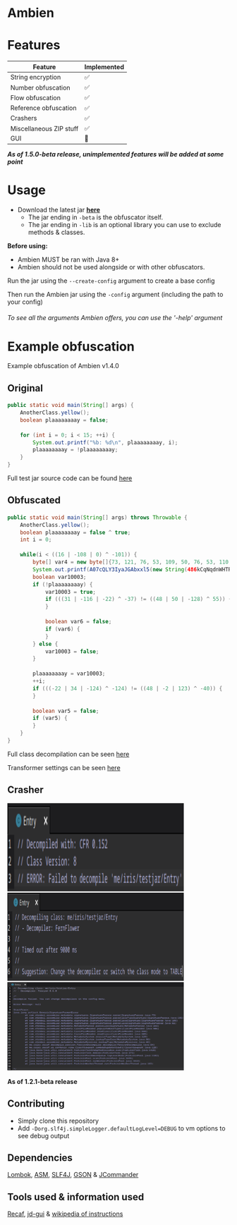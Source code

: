 # Ambien

# Features
|   Feature   | Implemented |
| ----------- | ----------- |
| String encryption       | ✅ |
| Number obfuscation      | ✅ |
| Flow obfuscation        | ✅ |
| Reference obfuscation   | ✅ |
| Crashers                | ✅ |
| Miscellaneous ZIP stuff | ✅ |
| GUI                     | 🚫 |

**_As of 1.5.0-beta release, unimplemented features will be added at some point_**

# Usage
* Download the latest jar [**here**](https://github.com/iiiiiiiris/Ambien/releases/latest)
  * The jar ending in `-beta` is the obfuscator itself.
  * The jar ending in `-lib` is an optional library you can use to exclude methods & classes.

**Before using:**
* Ambien MUST be ran with Java 8+
* Ambien should not be used alongside or with other obfuscators.

Run the jar using the `--create-config` argument to create a base config

Then run the Ambien jar using the `-config` argument (including the path to your config)

###### To see all the arguments Ambien offers, you can use the '-help' argument

# Example obfuscation

Example obfuscation of Ambien v1.4.0

## Original

``` java
public static void main(String[] args) {
    AnotherClass.yellow();
    boolean plaaaaaaaay = false;

    for (int i = 0; i < 15; ++i) {
        System.out.printf("%b: %d\n", plaaaaaaaay, i);
        plaaaaaaaay = !plaaaaaaaay;
    }
}
```


Full test jar source code can be found [here](./src/test/java/me/iris/testjar)

## Obfuscated

```java
public static void main(String[] args) throws Throwable {
    AnotherClass.yellow();
    boolean plaaaaaaaay = false ^ true;
    int i = 0;

    while(i < ((16 | -108 | 0) ^ -101)) {
        byte[] var4 = new byte[]{73, 121, 76, 53, 109, 50, 76, 53, 110, 121, 76, 53, 105, 121, 76, 53, 52, 121, 76, 53, 103, 50, 76, 53, 110, 121, 76, 53};
        System.out.printf(A07cQLY3IyaJGAbxxl5(new String(486kCqNqdnWHTRGJKW21xyGHn05SSE8b5CoJlJHw6Y9hUzd3YCj7qmPGN(var4)), QuVrzlq11JpJxR8B1R7CTzqo6w, 13120), plaaaaaaaay, i);
        boolean var10003;
        if (!plaaaaaaaay) {
            var10003 = true;
            if (((31 | -116 | -22) ^ -37) != ((48 | 50 | -128) ^ 55)) {
            }

            boolean var6 = false;
            if (var6) {
            }
        } else {
            var10003 = false;
        }

        plaaaaaaaay = var10003;
        ++i;
        if (((-22 | 34 | -124) ^ -124) != ((48 | -2 | 123) ^ -40)) {
        }

        boolean var5 = false;
        if (var5) {
        }
    }
}
```

Full class decompilation can be seen [here](https://vip.ci/?98c97d3404ec4125#2keA7i4uBXCjVtoQGFP66Vbh2fJXiWMyWc9ZFKevkHRJ)

Transformer settings can be seen [here](https://vip.ci/?8cc3559a08c792dc#Bru8XXGN3JUZutY75wVCLdnf6ySjGgYRiEFSSEuS4xhp)

## Crasher

<img src="./web/media/crasher-cfr.png" width="400" height="200">
<img src="./web/media/crasher-fernflower.png" width="400" height="200">
<img src="./web/media/crasher-procyon.png" width="400" height="200">

**As of 1.2.1-beta release**

## Contributing
* Simply clone this repository
* Add `-Dorg.slf4j.simpleLogger.defaultLogLevel=DEBUG` to vm options to see debug output

## Dependencies
[Lombok](https://projectlombok.org/), [ASM](https://asm.ow2.io/), [SLF4J](https://www.slf4j.org/), [GSON](https://github.com/google/gson) & [JCommander](https://github.com/cbeust/jcommander)

## Tools used & information used
[Recaf](https://github.com/Col-E/Recaf), [jd-gui](https://github.com/java-decompiler/jd-gui) & [wikipedia of instructions](https://en.wikipedia.org/wiki/List_of_Java_bytecode_instructions)
